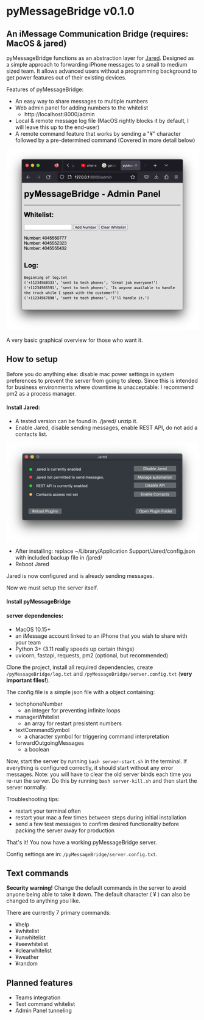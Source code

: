 # pyMessageBridge v0.1.0
## An iMessage Communication Bridge (requires: MacOS & jared)

pyMessageBridge functions as an abstraction layer for [Jared](https://github.com/ZekeSnider/Jared).
Designed as a simple approach to forwarding iPhone messages to a small to medium sized team.
It allows advanced users without a programming background to get power features out of their existing devices.

Features of pyMessageBridge:
- An easy way to share messages to multiple numbers
- Web admin panel for adding numbers to the whitelist
    - http://localhost:8000/admin
- Local & remote message log file (MacOS rightly blocks it by default, I will leave this up to the end-user)
-  A remote command feature that works by sending a "¥" character followed by a pre-determined command (Covered in more detail below)

![pyMessageBridge Admin Panel](/static/Screen%20Shot%202023-01-29%20at%2011.14.17%20PM.png)

A very basic graphical overview for those who want it.

## How to setup

Before you do anything else: disable mac power settings in system preferences to prevent the server from going to sleep. Since this is intended for business environments where downtime is unacceptable: I recommend pm2 as a process manager.

#### Install Jared:
- A tested version can be found in ./jared/ unzip it.
- Enable Jared, disable sending messages, enable REST API, do not add a contacts list.

![Jared Main Settings](/jared/JARED_EXAMPLE.png)

- After installing: replace ~/Library/Application Support/Jared/config.json with included backup file in /jared/
- Reboot Jared

Jared is now configured and is already sending messages.

Now we must setup the server itself.

#### Install pyMessageBridge

#### server dependencies:
- MacOS 10.15+
- an iMessage account linked to an iPhone that you wish to share with your team
- Python 3+ (3.11 really speeds up certain things)
- uvicorn, fastapi, requests, pm2 (optional, but recommended)

Clone the project, install all required dependencies, create `/pyMessageBridge/log.txt` and `/pyMessageBridge/server.config.txt` (**very important files!**).

The config file is a simple json file with a object containing:
- techphoneNumber
    - an integer for preventing infinite loops
- managerWhitelist
    - an array for restart presistent numbers
- textCommandSymbol
    - a character symbol for triggering command interpretation
- forwardOutgoingMessages
    - a boolean 

Now, start the server by running `bash server-start.sh` in the terminal. If everything is configured correctly, it should start without any error messages. Note: you will have to clear the old server binds each time you re-run the server. Do this by running `bash server-kill.sh` and then start the server normally.

Troubleshooting tips:
- restart your terminal often
- restart your mac a few times between steps during initial installation
- send a few test messages to confirm desired functionality before packing the server away for production 

That's it! You now have a working pyMessageBridge server.

Config settings are in: `/pyMessageBridge/server.config.txt`. 

## Text commands

**Security warning!** Change the default commands in the server to avoid anyone being able to take it down. The default character ( ¥ ) can also be changed to anything you like.

There are currently 7 primary commands:
- ¥help 
- ¥whitelist 
- ¥unwhitelist 
- ¥seewhitelist
- ¥clearwhitelist
- ¥weather
- ¥random

## Planned features

- Teams integration
- Text command whitelist
- Admin Panel tunneling
